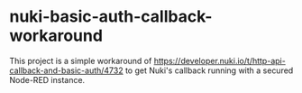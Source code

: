 # nuki-basic-auth-callback-workaround
This project is a simple workaround of https://developer.nuki.io/t/http-api-callback-and-basic-auth/4732 to get Nuki's callback running with a secured Node-RED instance.
